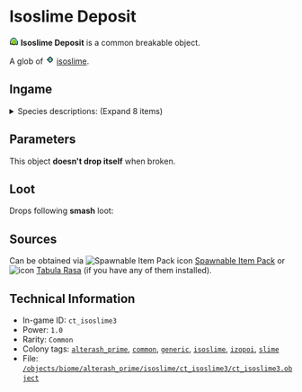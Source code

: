# Isoslime Deposit

<img src="https://raw.githubusercontent.com/Ceterai/Enternia/main/objects/biome/alterash_prime/isoslime/ct_isoslime3/icon.png" alt="Isoslime Deposit icon" loading="lazy" width="auto" height="16px"/> **Isoslime Deposit** is a common breakable object.

A glob of <img src="https://raw.githubusercontent.com/Ceterai/Enternia/main/items/throwables/ct_isoslime_ball.png" alt="Isoslime icon" loading="lazy" width="auto" height="16px"/> [isoslime](https://ceterai.github.io/MyEnternia/Wiki/Isoslime).

## Ingame

<details markdown="1"><summary>Species descriptions: (Expand 8 items)</summary>

- Alta: A large isoslime deposit. Could contain a biosample or some fresh cryonic.
- Apex: A putrid mound of slime. How am I meant to store this?
- Avian: A large blob of slime. Why does this exist?
- Floran: Like sssap.
- Glitch: Disgusted. A vile mound of slime!
- Human: A huge glob of jelly. I kind of want to poke it.
- Hylotl: Slime blobs are not unpleasant to handle when you have amphibian skin.
- Novakid: I reckon this'll come in handy for something.

</details>

## Parameters

This object **doesn't drop itself** when broken.

## Loot

Drops following **smash** loot:

## Sources

Can be obtained via <img src="https://raw.githubusercontent.com/Silverfeelin/Starbound-SpawnableItemPack/master/interface/sip/iconSmall.png" alt="Spawnable Item Pack icon" width="18" height="14"/> [Spawnable Item Pack](https://steamcommunity.com/sharedfiles/filedetails/?id=733665104) or <img src="https://steamuserimages-a.akamaihd.net/ugc/263843960696222713/3EC9A7C005541F7D577EBCB8C5736B4EFC9973D6/" alt="icon" width="8" height="12"/> [Tabula Rasa](https://community.playstarbound.com/resources/the-tabula-rasa.3222/) (if you have any of them installed).

## Technical Information

- In-game ID: `ct_isoslime3`
- Power: `1.0`
- Rarity: `Common`
- Colony tags: [`alterash_prime`](https://ceterai.github.io/MyEnternia/Wiki/Tags/AlterashPrime), [`common`](https://ceterai.github.io/MyEnternia/Wiki/Tags/Common), [`generic`](https://ceterai.github.io/MyEnternia/Wiki/Tags/Generic), [`isoslime`](https://ceterai.github.io/MyEnternia/Wiki/Tags/Isoslime), [`izopoi`](https://ceterai.github.io/MyEnternia/Wiki/Tags/Izopoi), [`slime`](https://ceterai.github.io/MyEnternia/Wiki/Tags/Slime)
- File: [`/objects/biome/alterash_prime/isoslime/ct_isoslime3/ct_isoslime3.object`](https://github.com/Ceterai/Enternia/blob/main/objects/biome/alterash_prime/isoslime/ct_isoslime3/ct_isoslime3.object)
